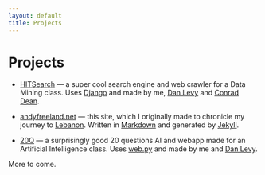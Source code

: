 ```yaml
---
layout: default
title: Projects
---
```


# Projects

- [HITSearch](https://github.com/rouge8/hitsearch) &mdash; a super cool search engine and web crawler for a Data Mining class. Uses [Django](https://www.djangoproject.com/) and made by me, [Dan Levy](http://danl3v.com) and [Conrad Dean](http://conradpdean.com).

- [andyfreeland.net](https://github.com/rouge8/andyfreeland.net) &mdash; this site, which I originally made to chronicle my journey to [Lebanon](/lebanon/). Written in [Markdown](http://maruku.rubyforge.org/maruku.html) and generated by [Jekyll](https://github.com/mojombo/jekyll).

- [20Q](https://github.com/rouge8/20questions) &mdash; a surprisingly good 20 questions AI and webapp made for an Artificial Intelligence class. Uses [web.py](http://webpy.org/) and made by me and [Dan Levy](http://danl3v.com).

More to come.
